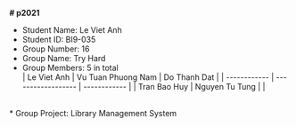 **# p2021**
* Student Name: Le Viet Anh </br>
* Student ID: BI9-035 </br>
* Group Number: 16 </br>
* Group Name: Try Hard </br> 
* Group Members: 5 in total </br>
| Le Viet Anh  | Vu Tuan Phuong Nam | Do Thanh Dat |
| ------------ | ------------------ | ------------ |
| Tran Bao Huy | Nguyen Tu Tung     |              |
</br>
* Group Project: Library Management System </br>
